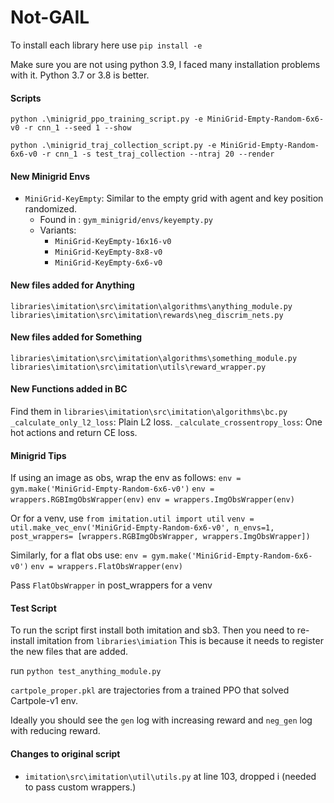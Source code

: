 # Not-GAIL
To install each library here use ``pip install -e``

Make sure you are not using python 3.9, I faced many installation problems with it. Python 3.7 or 3.8 is better.


#### Scripts

``python .\minigrid_ppo_training_script.py -e MiniGrid-Empty-Random-6x6-v0 -r cnn_1 --seed 1 --show``

``python .\minigrid_traj_collection_script.py -e MiniGrid-Empty-Random-6x6-v0 -r cnn_1 -s test_traj_collection --ntraj 20 --render``



#### New Minigrid Envs
* ``MiniGrid-KeyEmpty``: Similar to the empty grid with agent and key position randomized.
    * Found in : ``gym_minigrid/envs/keyempty.py``
    * Variants: 
        * ``MiniGrid-KeyEmpty-16x16-v0``
        * ``MiniGrid-KeyEmpty-8x8-v0``
        * ``MiniGrid-KeyEmpty-6x6-v0``





#### New files added for Anything
``libraries\imitation\src\imitation\algorithms\anything_module.py``\
``libraries\imitation\src\imitation\rewards\neg_discrim_nets.py``

#### New files added for Something
``libraries\imitation\src\imitation\algorithms\something_module.py``\
``libraries\imitation\src\imitation\utils\reward_wrapper.py``

#### New Functions added in BC 
Find them in ``libraries\imitation\src\imitation\algorithms\bc.py``
``_calculate_only_l2_loss``: Plain L2 loss.
``_calculate_crossentropy_loss``: One hot actions and return CE loss.


#### Minigrid Tips
If using an image as obs, wrap the env as follows:
``env = gym.make('MiniGrid-Empty-Random-6x6-v0')``
``env = wrappers.RGBImgObsWrapper(env)``
``env = wrappers.ImgObsWrapper(env)``

Or for a venv, use 
``from imitation.util import util`` 
``venv = util.make_vec_env('MiniGrid-Empty-Random-6x6-v0', n_envs=1, post_wrappers= [wrappers.RGBImgObsWrapper, wrappers.ImgObsWrapper])``


Similarly, for a flat obs use: 
``env = gym.make('MiniGrid-Empty-Random-6x6-v0')``
``env = wrappers.FlatObsWrapper(env)``


Pass ``FlatObsWrapper`` in post_wrappers for a venv
#### Test Script
To run the script first install both imitation and sb3.
Then you need to re-install imitation from ``libraries\imiation``
This is because it needs to register the new files that are added.

run ``python test_anything_module.py``

``cartpole_proper.pkl`` are trajectories from a trained PPO that solved Cartpole-v1 env. 

Ideally you should see the ``gen`` log with increasing reward and ``neg_gen`` log with reducing reward. 





#### Changes to original script
* ``imitation\src\imitation\util\utils.py`` at line 103, dropped i (needed to pass custom wrappers.)